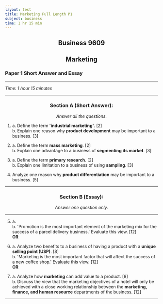 ```yaml
---
layout: test
title: Marketing Full Length P1
subject: business
time: 1 hr 15 min
---
```


<center><h2> Business 9609 </h2></center> 
<center><h2> Marketing </h2></center> 

### Paper 1 Short Answer and Essay  
---

<i> Time: 1 hour 15 minutes</i>  

---

<center> <h3> Section A (Short Answer): </h3> </center>
<center> <i>Answer all the questions.</i> </center>

1. a. Define the term **'industrial marketing'**. [2]  
   b. Explain one reason why **product development** may be important to a business. [3]  

2. a. Define the term **mass marketing**. [2]  
   b. Explain one advantage to a business of **segmenting its market**. [3]  

3. a. Define the term **primary research**. [2]  
   b. Explain one limitation to a business of using **sampling**. [3]  

4. Analyze one reason why **product differentiation** may be important to a business. [5]  

---

<center> <h3> Section B (Essay): </h3> </center>
<center> <i>Answer one question only.</i> </center>

---
5. a.  
   b. 'Promotion is the most important element of the marketing mix for the success of a parcel delivery business.' Evaluate this view. [12]  
   **OR**  
   
6. a. Analyze two benefits to a business of having a product with a **unique selling point (USP)**. [8]  
   b. 'Marketing is the most important factor that will affect the success of a new coffee shop.' Evaluate this view. [12]  
   **OR**  
   
7. a. Analyze how **marketing** can add value to a product. [8]  
   b. Discuss the view that the marketing objectives of a hotel will only be achieved with a close working relationship between the **marketing, finance, and human resource** departments of the business. [12]  

---